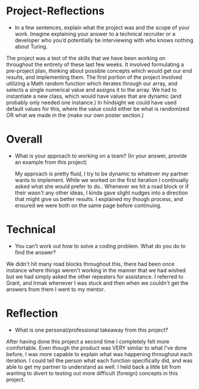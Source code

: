 # Project-Reflections

- In a few sentences, explain what the project was and the scope of your work. Imagine explaining your answer to a technical recruiter or a developer who you’d potentially be interviewing with who knows nothing about Turing.

The project was a test of the skills that we have been working on throughout the entirety of these last few weeks. It involved formulating a pre-project plan, thinking about possible concepts which would get our end results, and implementing them. The first portion of the project involved utilizing a Math random function which iterates through our array, and selects a single numerical value and assigns it to the array. We had to instantiate a new class, which would have values that are dynamic (and probably only needed one instance.) In hindsight we could have used default values for this, where the value could either be what is randomized OR what we made in the (make our own poster section.)

# Overall 

- What is your approach to working on a team? (In your answer, provide an example from this project)
  
  My approach is pretty fluid, I try to be dynamic to whatever my partner wants to implement. While we worked on the first iteration I continually asked what she would prefer to do.. Whenever we hit a road block or if their wasn't any other ideas, I kinda gave slight nudges into a direction that might give us better results. I explained my though process, and ensured we were both on the same page before continuing. 

# Technical
- You can’t work out how to solve a coding problem. What do you do to find the answer? 
 
 We didn't hit many road blocks throughout this, there had been once instance where things weren't working in the manner that we had wished but we had simply asked the other repeaters for assistance. I referred to Grant, and Irmak whenever I was stuck and then when we couldn't get the answers from them I went to my mentor. 

# Reflection

- What is one personal/professional takeaway from this project? 

After having done this project a second time I completely felt more comfortable. Even though the product was VERY similar to what I've done before, I was more capable to explain what was happening throughout each iteration. I could tell the person what each function specifically did, and was able to get my partner to understand as well. I held back a little bit from wanting to divert to testing out more difficult (foreign) concepts in this project. 

